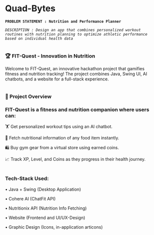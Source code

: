 # Quad-Bytes

**`PROBLEM STATEMENT : Nutrition and Performance Planner`**

*`DESCRIPTION : Design an app that combines personalized workout routines with nutrition planning to optimize athletic performance based on individual health data`*
#

### 🏆 FIT-Quest - Innovation in Nutrition
Welcome to FIT-Quest, an innovative hackathon project that gamifies fitness and nutrition tracking!
The project combines Java, Swing UI, AI chatbots, and a website for a full-stack experience.
#

### 🚀 Project Overview

### FIT-Quest is a fitness and nutrition companion where users can:

🏋️ Get personalized workout tips using an AI chatbot.

🥗 Fetch nutritional information of any food item instantly.

🛍️ Buy gym gear from a virtual store using earned coins.

📈 Track XP, Level, and Coins as they progress in their health journey.
#

 
### Tech-Stack Used:

• Java + Swing (Desktop Application)

• Cohere AI (ChatFit API)

• Nutritionix API (Nutrition Info Fetching)

• Website (Frontend and UI/UX-Design)

• Graphic Design (Icons, in-application articons)

